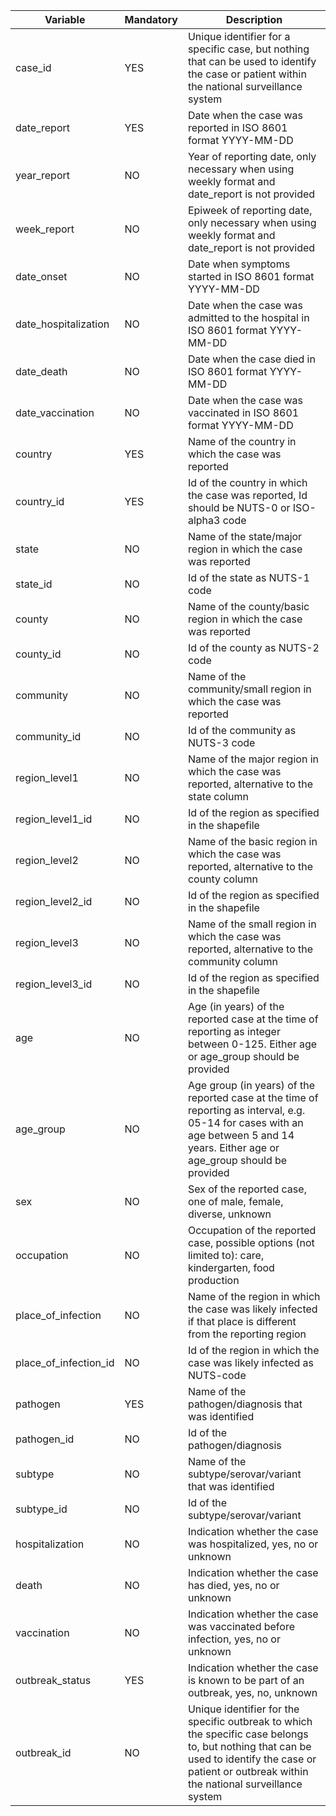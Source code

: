 | Variable               | Mandatory | Description                                       |
|------------------------|-----------|---------------------------------------------------|
| case_id	             | YES | Unique identifier for a specific case, but nothing that can be used to identify the case or patient within the national surveillance system  |
| date_report	           | YES | Date when the case was reported in ISO 8601 format YYYY-MM-DD  |
| year_report 	           | NO  | Year of reporting date, only necessary when using weekly format and date_report is not provided   |
| week_report  	           | NO  | Epiweek of reporting date, only necessary when using weekly format and date_report is not provided    |
| date_onset	           | NO  | Date when symptoms started in ISO 8601 format YYYY-MM-DD |
| date_hospitalization	 | NO  | Date when the case was admitted to the hospital in ISO 8601 format YYYY-MM-DD |
| date_death	           | NO  |  Date when the case died in ISO 8601 format YYYY-MM-DD |
| date_vaccination	     |NO  | Date when the case was vaccinated in ISO 8601 format YYYY-MM-DD |
| country	               |YES|Name of the country in which the case was reported|
| country_id	           |YES|Id of the country in which the case was reported, Id should be NUTS-0 or ISO-alpha3 code|
| state	                 | NO | Name of the state/major region in which the case was reported|
| state_id	             |NO | Id of the state as NUTS-1 code|
| county	               | NO | Name of the county/basic region in which the case was reported|
| county_id	             | NO | Id of the county as NUTS-2 code|
| community              | NO | Name of the community/small region in which the case was reported|
| community_id           | NO | Id of the community as NUTS-3 code|
| region_level1            | NO | Name of the major region in which the case was reported, alternative to the state column |
| region_level1_id             | NO | Id of the region as specified in the shapefile  |
| region_level2              | NO | Name of the basic region in which the case was reported, alternative to the county column   |
| region_level2_id               | NO | Id of the region as specified in the shapefile    |
| region_level3                | NO | Name of the small region in which the case was reported, alternative to the community column     |
| region_level3_id                 | NO | Id of the region as specified in the shapefile      |
| age	                   | NO | Age (in years) of the reported case at the time of reporting as integer between 0-125. Either age or age_group should be provided |
| age_group	             | NO | Age group (in years) of the reported case at the time of reporting as interval, e.g. 05-14 for cases with an age between 5 and 14 years. Either age or age_group should be provided |
| sex	                   | NO  | Sex of the reported case, one of male, female, diverse, unknown |
| occupation	           | NO | Occupation of the reported case, possible options (not limited to): care, kindergarten, food production |
| place_of_infection	   | NO | Name of the region in which the case was likely infected if that place is different from the reporting region |
| place_of_infection_id	 | NO | Id of the region in which the case was likely infected as NUTS-code |
| pathogen	             | YES |  Name of the pathogen/diagnosis that was identified |
| pathogen_id	           | NO | Id of the pathogen/diagnosis |
| subtype	               | NO | Name of the subtype/serovar/variant that was identified|
| subtype_id	           | NO | Id of the subtype/serovar/variant |
| hospitalization	       | NO | Indication whether the case was hospitalized, yes, no or unknown  |
| death                  | NO | Indication whether the case has died, yes, no or unknown |
| vaccination	           | NO | Indication whether the case was vaccinated before infection, yes, no or unknown |
| outbreak_status 	           | YES  | Indication whether the case is known to be part of an outbreak, yes, no, unknown  |
| outbreak_id  	           | NO   | Unique identifier for the specific outbreak to which the specific case belongs to, but nothing that can be used to identify the case or patient or outbreak within the national surveillance system   |
